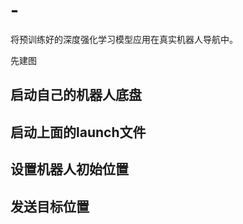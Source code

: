 # -
将预训练好的深度强化学习模型应用在真实机器人导航中。

先建图
<launch>
  <!-- 设置地图的配置文件 -->
  <arg name="map" default="map.yaml" />
  <!-- 运行地图服务器，并且加载设置的地图-->
  <node name="map_server" pkg="map_server" type="map_server" args="$(find nav)/map/$(arg map)"/>
  <!-- 启动AMCL节点 -->
  <include file="$(find nav)/launch/amcl.launch" />
  <!-- rviz -->
  <arg name="open_rviz" default="true"/>
  <group if="$(arg open_rviz)"> 
    <node pkg="rviz" type="rviz" name="rviz" required="true"
          args="-d $(find nav)/rviz/turtlebot3_navigation.rviz"/>
  </group>
  <!--turtlebot3-->
  <arg name="model" default="$(env TURTLEBOT3_MODEL)" doc="model type [burger, waffle, waffle_pi]"/>
  <include file="$(find turtlebot3_bringup)/launch/turtlebot3_remote.launch">
  <arg name="model" value="$(arg model)" />
  </include>
   
</launch>


## 启动自己的机器人底盘


## 启动上面的launch文件

## 设置机器人初始位置

## 发送目标位置
